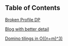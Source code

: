 Table of Contents
---
[Broken Profile DP](Broken%20Profile%20Dynamic%20Programming.pptx)

[Blog with better detail](https://coderevilbuggy.blogspot.com/2018/05/broken-profile-dynamic-programming.html)

[Domino tilings in O((n+m)^3)](http://www.math.cmu.edu/~bwsulliv/domino-tilings.pdf)
